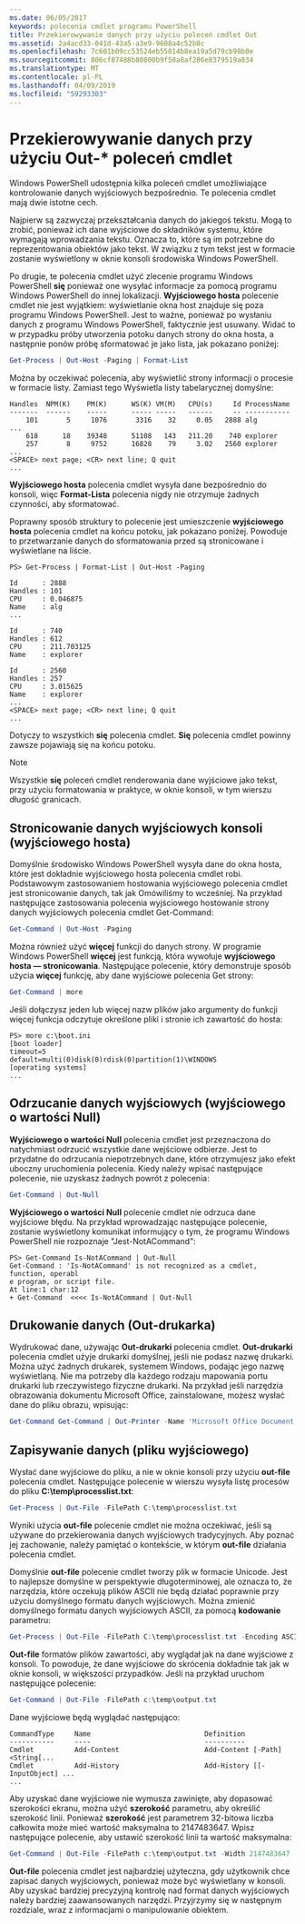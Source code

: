 ```yaml
---
ms.date: 06/05/2017
keywords: polecenia cmdlet programu PowerShell
title: Przekierowywanie danych przy użyciu poleceń cmdlet Out
ms.assetid: 2a4acd33-041d-43a5-a3e9-9608a4c52b0c
ms.openlocfilehash: 7c601b09cc53524eb55014b8ea19a5d79cb98b0e
ms.sourcegitcommit: 806cf87488b80800b9f50a8af286e8379519a034
ms.translationtype: MT
ms.contentlocale: pl-PL
ms.lasthandoff: 04/09/2019
ms.locfileid: "59293303"
---
```

# <a name="redirecting-data-with-out--cmdlets"></a>Przekierowywanie danych przy użyciu Out-* poleceń cmdlet

Windows PowerShell udostępnia kilka poleceń cmdlet umożliwiające kontrolowanie danych wyjściowych bezpośrednio. Te polecenia cmdlet mają dwie istotne cech.

Najpierw są zazwyczaj przekształcania danych do jakiegoś tekstu. Mogą to zrobić, ponieważ ich dane wyjściowe do składników systemu, które wymagają wprowadzania tekstu. Oznacza to, które są im potrzebne do reprezentowania obiektów jako tekst. W związku z tym tekst jest w formacie zostanie wyświetlony w oknie konsoli środowiska Windows PowerShell.

Po drugie, te polecenia cmdlet użyć zlecenie programu Windows PowerShell **się** ponieważ one wysyłać informacje za pomocą programu Windows PowerShell do innej lokalizacji. **Wyjściowego hosta** polecenie cmdlet nie jest wyjątkiem: wyświetlanie okna host znajduje się poza programu Windows PowerShell. Jest to ważne, ponieważ po wysłaniu danych z programu Windows PowerShell, faktycznie jest usuwany. Widać to w przypadku próby utworzenia potoku danych strony do okna hosta, a następnie ponów próbę sformatować je jako lista, jak pokazano poniżej:

```powershell
Get-Process | Out-Host -Paging | Format-List
```

Można by oczekiwać polecenia, aby wyświetlić strony informacji o procesie w formacie listy. Zamiast tego Wyświetla listy tabelarycznej domyślne:

```output
Handles  NPM(K)    PM(K)      WS(K) VM(M)   CPU(s)     Id ProcessName
-------  ------    -----      ----- -----   ------     -- -----------
    101       5     1076       3316    32     0.05   2888 alg
...
    618      18    39348      51108   143   211.20    740 explorer
    257       8     9752      16828    79     3.02   2560 explorer
...
<SPACE> next page; <CR> next line; Q quit
...
```

**Wyjściowego hosta** polecenia cmdlet wysyła dane bezpośrednio do konsoli, więc **Format-Lista** polecenia nigdy nie otrzymuje żadnych czynności, aby sformatować.

Poprawny sposób struktury to polecenie jest umieszczenie **wyjściowego hosta** polecenia cmdlet na końcu potoku, jak pokazano poniżej. Powoduje to przetwarzanie danych do sformatowania przed są stronicowane i wyświetlane na liście.

```
PS> Get-Process | Format-List | Out-Host -Paging

Id      : 2888
Handles : 101
CPU     : 0.046875
Name    : alg
...

Id      : 740
Handles : 612
CPU     : 211.703125
Name    : explorer

Id      : 2560
Handles : 257
CPU     : 3.015625
Name    : explorer
...
<SPACE> next page; <CR> next line; Q quit
...
```

Dotyczy to wszystkich **się** polecenia cmdlet. **Się** polecenia cmdlet powinny zawsze pojawiają się na końcu potoku.

> [!NOTE]
> Wszystkie **się** poleceń cmdlet renderowania dane wyjściowe jako tekst, przy użyciu formatowania w praktyce, w oknie konsoli, w tym wierszu długość granicach.

## <a name="paging-console-output-out-host"></a>Stronicowanie danych wyjściowych konsoli (wyjściowego hosta)

Domyślnie środowisko Windows PowerShell wysyła dane do okna hosta, które jest dokładnie wyjściowego hosta polecenia cmdlet robi. Podstawowym zastosowaniem hostowania wyjściowego polecenia cmdlet jest stronicowanie danych, tak jak Omówiliśmy to wcześniej. Na przykład następujące zastosowania polecenia wyjściowego hostowanie strony danych wyjściowych polecenia cmdlet Get-Command:

```powershell
Get-Command | Out-Host -Paging
```

Można również użyć **więcej** funkcji do danych strony. W programie Windows PowerShell **więcej** jest funkcją, która wywołuje **wyjściowego hosta — stronicowania**. Następujące polecenie, który demonstruje sposób użycia **więcej** funkcję, aby dane wyjściowe polecenia Get strony:

```powershell
Get-Command | more
```

Jeśli dołączysz jeden lub więcej nazw plików jako argumenty do funkcji więcej funkcja odczytuje określone pliki i stronie ich zawartość do hosta:

```
PS> more c:\boot.ini
[boot loader]
timeout=5
default=multi(0)disk(0)rdisk(0)partition(1)\WINDOWS
[operating systems]
...
```

## <a name="discarding-output-out-null"></a>Odrzucanie danych wyjściowych (wyjściowego o wartości Null)

**Wyjściowego o wartości Null** polecenia cmdlet jest przeznaczona do natychmiast odrzucić wszystkie dane wejściowe odbierze. Jest to przydatne do odrzucania niepotrzebnych dane, które otrzymujesz jako efekt uboczny uruchomienia polecenia. Kiedy należy wpisać następujące polecenie, nie uzyskasz żadnych powrót z polecenia:

```powershell
Get-Command | Out-Null
```

**Wyjściowego o wartości Null** polecenie cmdlet nie odrzuca dane wyjściowe błędu. Na przykład wprowadzając następujące polecenie, zostanie wyświetlony komunikat informujący o tym, że programu Windows PowerShell nie rozpoznaje "Jest-NotACommand":

```
PS> Get-Command Is-NotACommand | Out-Null
Get-Command : 'Is-NotACommand' is not recognized as a cmdlet, function, operabl
e program, or script file.
At line:1 char:12
+ Get-Command  <<<< Is-NotACommand | Out-Null
```

## <a name="printing-data-out-printer"></a>Drukowanie danych (Out-drukarka)

Wydrukować dane, używając **Out-drukarki** polecenia cmdlet. **Out-drukarki** polecenia cmdlet użyje drukarki domyślnej, jeśli nie podasz nazwę drukarki. Można użyć żadnych drukarek, systemem Windows, podając jego nazwę wyświetlaną. Nie ma potrzeby dla każdego rodzaju mapowania portu drukarki lub rzeczywistego fizyczne drukarki. Na przykład jeśli narzędzia obrazowania dokumentu Microsoft Office, zainstalowane, możesz wysłać dane do pliku obrazu, wpisując:

```powershell
Get-Command Get-Command | Out-Printer -Name 'Microsoft Office Document Image Writer'
```

## <a name="saving-data-out-file"></a>Zapisywanie danych (pliku wyjściowego)

Wysłać dane wyjściowe do pliku, a nie w oknie konsoli przy użyciu **out-file** polecenia cmdlet. Następujące polecenie w wierszu wysyła listę procesów do pliku **C:\\temp\\processlist.txt**:

```powershell
Get-Process | Out-File -FilePath C:\temp\processlist.txt
```

Wyniki użycia **out-file** polecenie cmdlet nie można oczekiwać, jeśli są używane do przekierowania danych wyjściowych tradycyjnych. Aby poznać jej zachowanie, należy pamiętać o kontekście, w którym **out-file** działania polecenia cmdlet.

Domyślnie **out-file** polecenie cmdlet tworzy plik w formacie Unicode. Jest to najlepsze domyślne w perspektywie długoterminowej, ale oznacza to, że narzędzia, które oczekują plików ASCII nie będą działać poprawnie przy użyciu domyślnego formatu danych wyjściowych. Można zmienić domyślnego formatu danych wyjściowych ASCII, za pomocą **kodowanie** parametru:

```powershell
Get-Process | Out-File -FilePath C:\temp\processlist.txt -Encoding ASCII
```

**Out-file** formatów plików zawartości, aby wyglądał jak na dane wyjściowe z konsoli. To powoduje, że dane wyjściowe do skrócenia dokładnie tak jak w oknie konsoli, w większości przypadków. Jeśli na przykład uruchom następujące polecenie:

```powershell
Get-Command | Out-File -FilePath c:\temp\output.txt
```

Dane wyjściowe będą wyglądać następująco:

```output
CommandType     Name                            Definition
-----------     ----                            ----------
Cmdlet          Add-Content                     Add-Content [-Path] <String[...
Cmdlet          Add-History                     Add-History [[-InputObject] ...
...
```

Aby uzyskać dane wyjściowe nie wymusza zawinięte, aby dopasować szerokości ekranu, można użyć **szerokość** parametru, aby określić szerokość linii. Ponieważ **szerokość** jest parametrem 32-bitowa liczba całkowita może mieć wartość maksymalna to 2147483647. Wpisz następujące polecenie, aby ustawić szerokość linii ta wartość maksymalna:

```powershell
Get-Command | Out-File -FilePath c:\temp\output.txt -Width 2147483647
```

**Out-file** polecenia cmdlet jest najbardziej użyteczna, gdy użytkownik chce zapisać danych wyjściowych, ponieważ może być wyświetlany w konsoli. Aby uzyskać bardziej precyzyjną kontrolę nad format danych wyjściowych należy bardziej zaawansowanych narzędzi. Przyjrzymy się w następnym rozdziale, wraz z informacjami o manipulowanie obiektem.